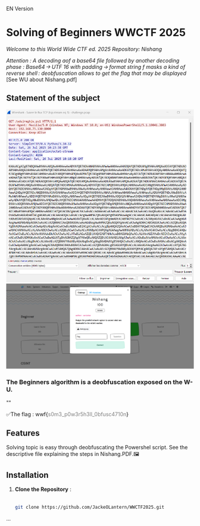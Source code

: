 EN Version 
# Solving of Beginners WWCTF 2025
*Welcome to this World Wide CTF ed. 2025 Repository: Nishang*


*Attention : A decoding aof a base64 file followed by another decoding phase : Base64 → UTF 16 with padding → format string  f masks a kind of reverse shell : deobfuscation allows to get the flag that may be displayed* [See WU about Nishang.pdf]


## Statement of the subject
![image](assets/images/contents.png)
![image](assets/images/solution.png)


### The Beginners algorithm is a deobfuscation exposed on the W-U. 

"<!-- s0m3_p0w3r5h3ll_0bfusc4710n -->"

✅The flag :
wwf{<font color="gray">s0m3_p0w3r5h3ll_0bfusc4710n</font>}


## Features
Solving topic is easy through deobfuscating the Powershel script. See the descriptive file explaining the steps in Nishang.PDF.🖼️ 

## Installation

1. **Clone the Repository** :
   ```bash

   git clone https://github.com/JackeOLantern/WWCTF2025.git

...
